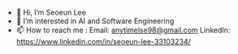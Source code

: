 - 👋 Hi, I’m Seoeun Lee
- 👀 I’m interested in AI and Software Engineering
- 📫 How to reach me : 
   Email: anytimelse98@gmail.com
  LinkedIn: https://www.linkedin.com/in/seoeun-lee-33103234/ 

<!---
sl980013/sl980013 is a ✨ special ✨ repository because its `README.md` (this file) appears on your GitHub profile.
You can click the Preview link to take a look at your changes.
--->

